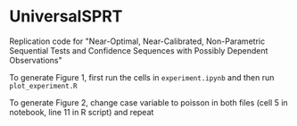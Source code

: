 # UniversalSPRT

Replication code for "Near-Optimal, Near-Calibrated, Non-Parametric Sequential Tests and Confidence Sequences with Possibly Dependent Observations"

To generate Figure 1, first run the cells in ``experiment.ipynb`` and then run ``plot_experiment.R``

To generate Figure 2, change case variable to poisson in both files (cell 5 in notebook, line 11 in R script) and repeat
